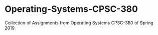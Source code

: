 # Operating-Systems-CPSC-380

Collection of Assignments from Operating Systems CPSC-380 of Spring 2019
